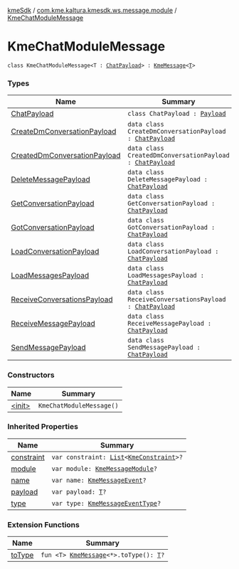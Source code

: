 [kmeSdk](../../index.md) / [com.kme.kaltura.kmesdk.ws.message.module](../index.md) / [KmeChatModuleMessage](./index.md)

# KmeChatModuleMessage

`class KmeChatModuleMessage<T : `[`ChatPayload`](-chat-payload/index.md)`> : `[`KmeMessage`](../../com.kme.kaltura.kmesdk.ws.message/-kme-message/index.md)`<`[`T`](index.md#T)`>`

### Types

| Name | Summary |
|---|---|
| [ChatPayload](-chat-payload/index.md) | `class ChatPayload : `[`Payload`](../../com.kme.kaltura.kmesdk.ws.message/-kme-message/-payload/index.md) |
| [CreateDmConversationPayload](-create-dm-conversation-payload/index.md) | `data class CreateDmConversationPayload : `[`ChatPayload`](-chat-payload/index.md) |
| [CreatedDmConversationPayload](-created-dm-conversation-payload/index.md) | `data class CreatedDmConversationPayload : `[`ChatPayload`](-chat-payload/index.md) |
| [DeleteMessagePayload](-delete-message-payload/index.md) | `data class DeleteMessagePayload : `[`ChatPayload`](-chat-payload/index.md) |
| [GetConversationPayload](-get-conversation-payload/index.md) | `data class GetConversationPayload : `[`ChatPayload`](-chat-payload/index.md) |
| [GotConversationPayload](-got-conversation-payload/index.md) | `data class GotConversationPayload : `[`ChatPayload`](-chat-payload/index.md) |
| [LoadConversationPayload](-load-conversation-payload/index.md) | `data class LoadConversationPayload : `[`ChatPayload`](-chat-payload/index.md) |
| [LoadMessagesPayload](-load-messages-payload/index.md) | `data class LoadMessagesPayload : `[`ChatPayload`](-chat-payload/index.md) |
| [ReceiveConversationsPayload](-receive-conversations-payload/index.md) | `data class ReceiveConversationsPayload : `[`ChatPayload`](-chat-payload/index.md) |
| [ReceiveMessagePayload](-receive-message-payload/index.md) | `data class ReceiveMessagePayload : `[`ChatPayload`](-chat-payload/index.md) |
| [SendMessagePayload](-send-message-payload/index.md) | `data class SendMessagePayload : `[`ChatPayload`](-chat-payload/index.md) |

### Constructors

| Name | Summary |
|---|---|
| [&lt;init&gt;](-init-.md) | `KmeChatModuleMessage()` |

### Inherited Properties

| Name | Summary |
|---|---|
| [constraint](../../com.kme.kaltura.kmesdk.ws.message/-kme-message/constraint.md) | `var constraint: `[`List`](https://kotlinlang.org/api/latest/jvm/stdlib/kotlin.collections/-list/index.html)`<`[`KmeConstraint`](../../com.kme.kaltura.kmesdk.ws.message.type/-kme-constraint/index.md)`>?` |
| [module](../../com.kme.kaltura.kmesdk.ws.message/-kme-message/module.md) | `var module: `[`KmeMessageModule`](../../com.kme.kaltura.kmesdk.ws.message/-kme-message-module/index.md)`?` |
| [name](../../com.kme.kaltura.kmesdk.ws.message/-kme-message/name.md) | `var name: `[`KmeMessageEvent`](../../com.kme.kaltura.kmesdk.ws.message/-kme-message-event/index.md)`?` |
| [payload](../../com.kme.kaltura.kmesdk.ws.message/-kme-message/payload.md) | `var payload: `[`T`](../../com.kme.kaltura.kmesdk.ws.message/-kme-message/index.md#T)`?` |
| [type](../../com.kme.kaltura.kmesdk.ws.message/-kme-message/type.md) | `var type: `[`KmeMessageEventType`](../../com.kme.kaltura.kmesdk.ws.message/-kme-message-event-type/index.md)`?` |

### Extension Functions

| Name | Summary |
|---|---|
| [toType](../../com.kme.kaltura.kmesdk/to-type.md) | `fun <T> `[`KmeMessage`](../../com.kme.kaltura.kmesdk.ws.message/-kme-message/index.md)`<*>.toType(): `[`T`](../../com.kme.kaltura.kmesdk/to-type.md#T)`?` |
